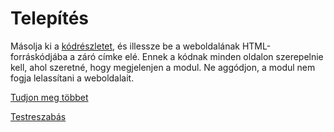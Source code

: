# Telepítés

Másolja ki a [kódrészletet](zendesk-widget.html), és illessze be a weboldalának HTML-forráskódjába a záró </body> címke elé.
Ennek a kódnak minden oldalon szerepelnie kell, ahol szeretné, hogy megjelenjen a modul. Ne aggódjon, a modul nem fogja lelassítani a weboldalait. 

[Tudjon meg többet](https://support.zendesk.com/hc/en-us/articles/115009522787-Adding-the-Web-Widget-to-your-website-or-Help-Center)

[Testreszabás](https://fotoplus.zendesk.com/agent/admin/widget)
